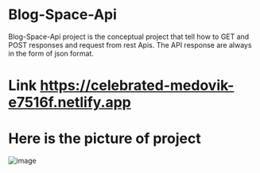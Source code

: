 # Blog-Space-Api

Blog-Space-Api project is the conceptual project that tell how to GET and POST responses and request from rest Apis.
The API response are always in the form of json format. 


# Link https://celebrated-medovik-e7516f.netlify.app


# Here is the picture of project
![image](https://user-images.githubusercontent.com/37160333/189224882-7de0823b-0a2f-4ada-8499-3f3b38c2ef08.png)
